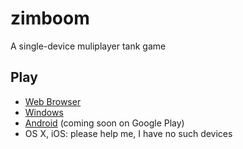 # zimboom
A single-device muliplayer tank game

## Play

- [Web Browser](https://lbovet.github.io/zimboom/index.html)
- [Windows](https://github.com/lbovet/zimboom/releases/)
- [Android](https://github.com/lbovet/zimboom/releases/) (coming soon on Google Play)
- OS X, iOS: please help me, I have no such devices
